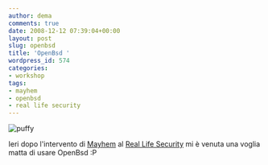 ```yaml
---
author: dema
comments: true
date: 2008-12-12 07:39:04+00:00
layout: post
slug: openbsd
title: 'OpenBsd '
wordpress_id: 574
categories:
- workshop
tags:
- mayhem
- openbsd
- real life security
---
```


![puffy](http://dema.tv/wp-content/uploads/2008/12/puffy1.gif)

Ieri dopo l'intervento di [Mayhem](http://www.linkedin.com/in/mayhem) al [Real Life Security](http://www.atsystem.org/en/news-it/2008/11/20/Real+Life+Security) mi è venuta una voglia matta di usare OpenBsd :P
